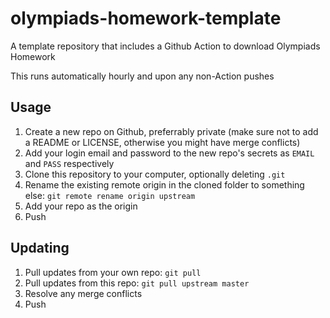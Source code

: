 # olympiads-homework-template

A template repository that includes a Github Action to download Olympiads Homework

This runs automatically hourly and upon any non-Action pushes

## Usage

1. Create a new repo on Github, preferrably private (make sure not to add a README or LICENSE, otherwise you might have merge conflicts)
1. Add your login email and password to the new repo's secrets as `EMAIL` and `PASS` respectively
1. Clone this repository to your computer, optionally deleting `.git`
1. Rename the existing remote origin in the cloned folder to something else: `git remote rename origin upstream`
1. Add your repo as the origin
1. Push

## Updating

1. Pull updates from your own repo: `git pull`
1. Pull updates from this repo: `git pull upstream master`
1. Resolve any merge conflicts
1. Push
